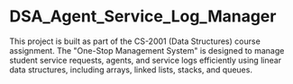 # DSA_Agent_Service_Log_Manager
This project is built as part of the CS-2001 (Data Structures) course assignment. The "One-Stop Management System" is designed to manage student service requests, agents, and service logs efficiently using linear data structures, including arrays, linked lists, stacks, and queues. 

